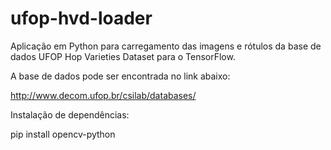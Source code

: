 # ufop-hvd-loader
Aplicação em Python para carregamento das imagens e rótulos da base de dados UFOP Hop Varieties Dataset para o TensorFlow.

A base de dados pode ser encontrada no link abaixo:

http://www.decom.ufop.br/csilab/databases/

Instalação de dependências:

pip install opencv-python
